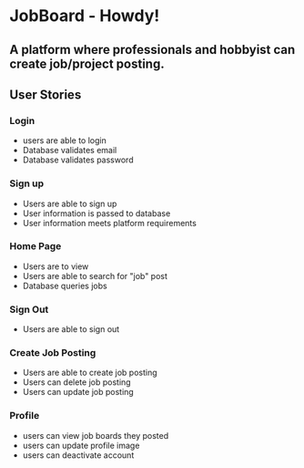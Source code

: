 # JobBoard - Howdy!

## A platform where professionals and hobbyist can create job/project posting. 

## User Stories
### Login
- users are able to login 
- Database validates email
- Database validates password
### Sign up
- Users are able to sign up
- User information is passed to database
- User information meets platform requirements
### Home Page
- Users are to view 
- Users are able to search for "job" post
- Database queries jobs
### Sign Out
- Users are able to sign out
### Create Job Posting
- Users are able to create job posting
- Users can delete job posting
- Users can update job posting
### Profile 
- users can view job boards they posted
- users can update profile image
- users can deactivate account
